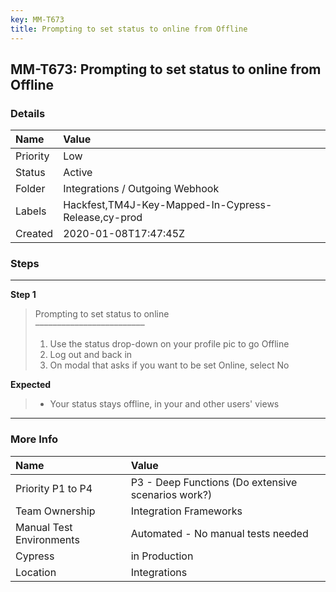 ```yaml
---
key: MM-T673
title: Prompting to set status to online from Offline
---
```


## MM-T673: Prompting to set status to online from Offline

### Details

| Name     | Value                                               |
| :------- | :-------------------------------------------------- |
| Priority | Low                                                 |
| Status   | Active                                              |
| Folder   | Integrations / Outgoing Webhook                     |
| Labels   | Hackfest,TM4J-Key-Mapped-In-Cypress-Release,cy-prod |
| Created  | 2020-01-08T17:47:45Z                                |

### Steps

<hr/>

**Step 1**

> <article>Prompting to set status to online<br>–––––––––––––––––––––––––<ol><li>Use the status drop-down on your profile pic to go Offline</li><li>Log out and back in</li><li>On modal that asks if you want to be set Online, select No</li></ol></article>

**Expected**

> <article><ul><li>Your status stays offline, in your and other users' views</li></ul></article>

<hr/>

### More Info

| Name                     | Value                                              |
| :----------------------- | :------------------------------------------------- |
| Priority P1 to P4        | P3 - Deep Functions (Do extensive scenarios work?) |
| Team Ownership           | Integration Frameworks                             |
| Manual Test Environments | Automated - No manual tests needed                 |
| Cypress                  | in Production                                      |
| Location                 | Integrations                                       |
